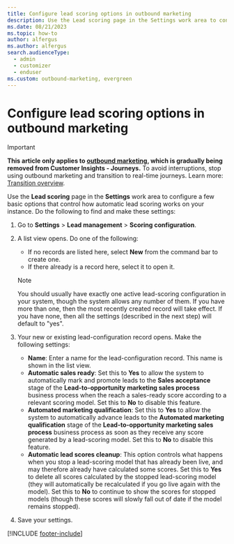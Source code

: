 ```yaml
---
title: Configure lead scoring options in outbound marketing
description: Use the Lead scoring page in the Settings work area to configure a few basic options that control how automatic lead scoring works on your instance in outbound marketing.
ms.date: 08/21/2023
ms.topic: how-to
author: alfergus
ms.author: alfergus
search.audienceType: 
  - admin
  - customizer
  - enduser
ms.custom: outbound-marketing, evergreen
---
```


# Configure lead scoring options in outbound marketing

> [!IMPORTANT]
> **This article only applies to [outbound marketing](user-guide.md), which is gradually being removed from Customer Insights - Journeys.** To avoid interruptions, stop using outbound marketing and transition to real-time journeys. Learn more: [Transition overview](transition-overview.md).

Use the **Lead scoring** page in the **Settings** work area to configure a few basic options that control how automatic lead scoring works on your instance. Do the following to find and make these settings:

1. Go to **Settings** > **Lead management** > **Scoring configuration**.
1. A list view opens. Do one of the following:
    - If no records are listed here, select **New** from the command bar to create one.
    - If there already is a record here, select it to open it.
    > [!NOTE]
    > You should usually have exactly one active lead-scoring configuration in your system, though the system allows any number of them. If you have more than one, then the most recently created record will take effect. If you have none, then all the settings (described in the next step) will default to "yes".

1. Your new or existing lead-configuration record opens. Make the following settings:
    - **Name**: Enter a name for the lead-configuration record. This name is shown in the list view.
    - **Automatic sales ready**: Set this to **Yes** to allow the system to automatically mark and promote leads to the **Sales acceptance** stage of the **Lead-to-opportunity marketing sales process** business process when the reach a sales-ready score according to a relevant scoring model. Set this to **No** to disable this feature.
    - **Automated marketing qualification**: Set this to **Yes** to allow the system to automatically advance leads to the **Automated marketing qualification** stage of the **Lead-to-opportunity marketing sales process** business process as soon as they receive any score generated by a lead-scoring model. Set this to **No** to disable this feature. 
    - **Automatic lead scores cleanup**: This option controls what happens when you stop a lead-scoring model that has already been live, and may therefore already have calculated some scores. Set this to **Yes** to delete all scores calculated by the stopped lead-scoring model (they will automatically be recalculated if you go live again with the model). Set this to **No** to continue to show the scores for stopped models (though these scores will slowly fall out of date if the model remains stopped).
1. Save your settings.

[!INCLUDE [footer-include](./includes/footer-banner.md)]
